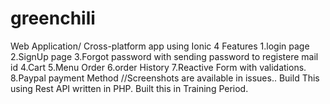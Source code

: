 # greenchili
Web Application/ Cross-platform app using Ionic 4
Features
  1.login page
  2.SignUp page
  3.Forgot password with sending password to registere mail id
  4.Cart
  5.Menu Order
  6.order History
  7.Reactive Form with validations.
  8.Paypal payment Method
//Screenshots are available in issues..
Build This using Rest API written in PHP.
Built this in Training Period.
